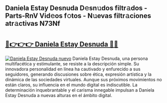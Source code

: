## Daniela Estay Desnuda D𝚎sn𝚞dos filtr𝚊dos - Parts-RnV Vid𝚎os f𝚘tos - N𝚞evas filtr𝚊ciones atr𝚊ctivas N73Nf

# <h2><a href="http://mbbqwk0.tromn.icu/?c=Daniela+Estay+Desnuda">🔗👉👉👉 Daniela Estay Desnuda 🔗🔗</a></h2>

[![Daniela Estay Desnuda nuevo](https://i.imgur.com/pEAQMta.gif)](http://mbbqwk0.tromn.icu/?c=Daniela+Estay+Desnuda)
Daniela Estay Desnuda, una persona multifacética y estimulante, se resiste a la descripción simple. Su innovadora personalidad en línea ha cautivado y enfurecido a sus seguidores, generando discusiones sobre ética, expresión artística y la dinámica de las sociedades virtuales. Aunque sus próximos movimientos no están claros, su influencia en el mundo digital es indiscutible. La determinación inquebrantable y el carisma innegable impulsan a Daniela Estay Desnuda a nuevas alturas en el ámbito digital.
